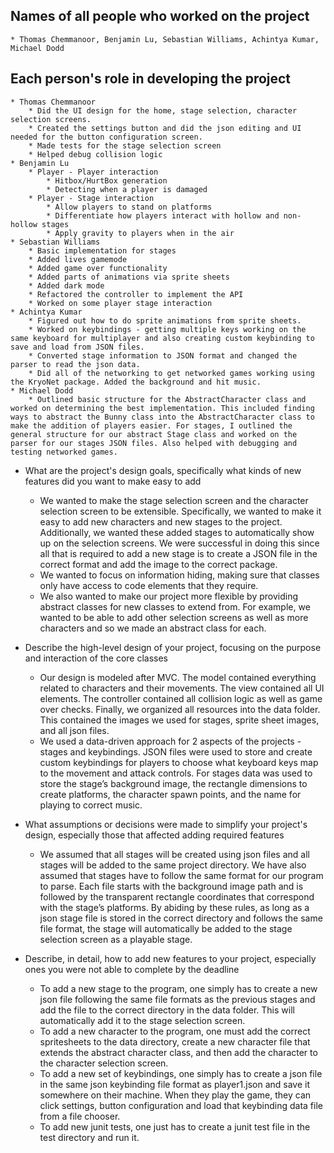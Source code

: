 ## Names of all people who worked on the project
    * Thomas Chemmanoor, Benjamin Lu, Sebastian Williams, Achintya Kumar, Michael Dodd

## Each person's role in developing the project
    * Thomas Chemmanoor
        * Did the UI design for the home, stage selection, character selection screens.
        * Created the settings button and did the json editing and UI needed for the button configuration screen.
        * Made tests for the stage selection screen
        * Helped debug collision logic
    * Benjamin Lu
        * Player - Player interaction
            * Hitbox/HurtBox generation
            * Detecting when a player is damaged
        * Player - Stage interaction
            * Allow players to stand on platforms
            * Differentiate how players interact with hollow and non-hollow stages
            * Apply gravity to players when in the air
    * Sebastian Williams
        * Basic implementation for stages
        * Added lives gamemode
        * Added game over functionality
        * Added parts of animations via sprite sheets
        * Added dark mode
        * Refactored the controller to implement the API
        * Worked on some player stage interaction
    * Achintya Kumar
        * Figured out how to do sprite animations from sprite sheets. 
        * Worked on keybindings - getting multiple keys working on the same keyboard for multiplayer and also creating custom keybinding to save and load from JSON files. 
        * Converted stage information to JSON format and changed the parser to read the json data. 
        * Did all of the networking to get networked games working using the KryoNet package. Added the background and hit music. 
    * Michael Dodd
        * Outlined basic structure for the AbstractCharacter class and worked on determining the best implementation. This included finding ways to abstract the Bunny class into the AbstractCharacter class to make the addition of players easier. For stages, I outlined the general structure for our abstract Stage class and worked on the parser for our stages JSON files. Also helped with debugging and testing networked games.

* What are the project's design goals, specifically what kinds of new features did you want to make easy to add
    * We wanted to make the stage selection screen and the character selection screen to be extensible. Specifically, we wanted to make it easy to add new characters and new stages to the project. Additionally, we wanted these added stages to automatically show up on the selection screens. We were successful in doing this since all that is required to add a new stage is to create a JSON file in the correct format and add the image to the correct package.
    * We wanted to focus on information hiding, making sure that classes only have access to code elements that they require.
    * We also wanted to make our project more flexible by providing abstract classes for new classes to extend from. For example, we wanted to be able to add other selection screens as well as more characters and so we made an abstract class for each.

* Describe the high-level design of your project, focusing on the purpose and interaction of the core classes
    * Our design is modeled after MVC. The model contained everything related to characters and their movements. The view contained all UI elements. The controller contained all collision logic as well as game over checks. Finally, we organized all resources into the data folder. This contained the images we used for stages, sprite sheet images, and all json files.
    * We used a data-driven approach for 2 aspects of the projects - stages and keybindings. JSON files were used to store and create custom keybindings for players to choose what keyboard keys map to the movement and attack controls. For stages data was used to store the stage’s background image, the rectangle dimensions to create platforms, the character spawn points, and the name for playing to correct music.

* What assumptions or decisions were made to simplify your project's design, especially those that affected adding required features
    * We assumed that all stages will be created using json files and all stages will be added to the same project directory. We have also assumed that stages have to follow the same format for our program to parse. Each file starts with the background image path and is followed by the transparent rectangle coordinates that correspond with the stage’s platforms. By abiding by these rules, as long as a json stage file is stored in the correct directory and follows the same file format, the stage will automatically be added to the stage selection screen as a playable stage.

* Describe, in detail, how to add new features to your project, especially ones you were not able to complete by the deadline
    * To add a new stage to the program, one simply has to create a new json file following the same file formats as the previous stages and add the file to the correct directory in the data folder. This will automatically add it to the stage selection screen.
    * To add a new character to the program, one must add the correct spritesheets to the data directory, create a new character file that extends the abstract character class, and then add the character to the character selection screen.
    * To add a new set of keybindings, one simply has to create a json file in the same json keybinding file format as player1.json and save it somewhere on their machine. When they play the game, they can click settings, button configuration and load that keybinding data file from a file chooser.
    * To add new junit tests, one just has to create a junit test file in the test directory and run it.

